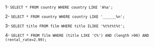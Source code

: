 1- `SELECT * FROM country
    WHERE country LIKE 'A%a';`  

2- `SELECT * FROM country
    WHERE country LIKE '______%n';`  
    
3- `SELECT title FROM film
    WHERE title ILIKE '%t%t%t%t';`  
    
4- `SELECT * FROM film
    WHERE (title LIKE 'C%') AND (length >90) AND (rental_rate=2.99);`
    
